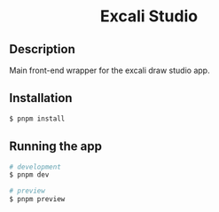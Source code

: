 <h1 align="center">Excali Studio</h1>

## Description

Main front-end wrapper for the excali draw studio app.

## Installation

```bash
$ pnpm install
```

## Running the app

```bash
# development
$ pnpm dev

# preview
$ pnpm preview
```
